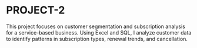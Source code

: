 # PROJECT-2
This project focuses on customer segmentation and subscription analysis for a service-based business. Using Excel and SQL, I analyze customer data to identify patterns in subscription types, renewal trends, and cancellation.
